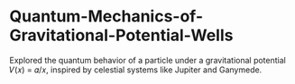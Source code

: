 # Quantum-Mechanics-of-Gravitational-Potential-Wells
Explored the quantum behavior of a particle under a gravitational potential  𝑉(𝑥) = 𝛼/𝑥, inspired by celestial systems like Jupiter and Ganymede.
